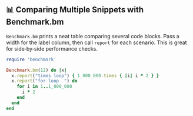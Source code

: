 ## 📊 Comparing Multiple Snippets with Benchmark.bm

`Benchmark.bm` prints a neat table comparing several code blocks. Pass a width for the label column, then call `report` for each scenario. This is great for side‑by‑side performance checks.

```ruby
require 'benchmark'

Benchmark.bm(12) do |x|
  x.report("times loop") { 1_000_000.times { |i| i * 2 } }
  x.report("for loop  ") do
    for i in 1..1_000_000
      i * 2
    end
  end
end
```
